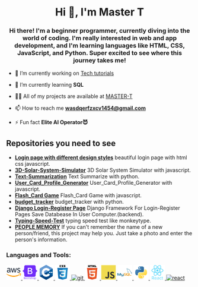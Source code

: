 <h1 align="center">Hi 👋, I'm Master T</h1>
<h3 align="center">Hi there! I'm a beginner programmer, currently diving into the world of coding. I'm really interested in web and app development, and I'm learning languages like HTML, CSS, JavaScript, and Python. Super excited to see where this journey takes me!</h3>

- 🔭 I’m currently working on [Tech tutorials](https://www.tiktok.com/@programuzz?_t=ZS-8uy7715RP8f&_r=1)

- 🌱 I’m currently learning **SQL**

- 👨‍💻 All of my projects are available at [MASTER-T](https://github.com/MASTER-TANKHUN)

- 📫 How to reach me **wasdqerfzxcv1454@gmail.com**

- ⚡ Fun fact **Elite AI Operator😈**

## Repositories you need to see
- **[Login page with different design styles](https://github.com/MASTER-TANKHUN/Login_page_all_style)** beautiful login page with html css javascript.
- **[3D-Solar-System-Simulator](https://github.com/MASTER-TANKHUN/3D-Solar-System-Simulator)** 3D Solar System Simulator with javascript.
- **[Text-Summarization](https://github.com/MASTER-TANKHUN/Text-Summarization)** Text Summarize with python.
- **[User_Card_Profile_Generator](https://github.com/MASTER-TANKHUN/User_Card_Profile_Generator)** User_Card_Profile_Generator with javascript.
- **[Flash_Card Game](https://github.com/MASTER-TANKHUN/Flash_Card)** Flash_Card Game with javascript.
- **[budget_tracker](https://github.com/MASTER-TANKHUN/budget_tracker)** budget_tracker with python.
- **[Django Login-Register Page](https://github.com/MASTER-TANKHUN/login_page_django_backend)** Django Framework For Login-Register Pages Save Databease In User Computer.(backend).
- **[Typing-Speed-Test](https://github.com/MASTER-TANKHUN/Typing-Speed-Test)** typing speed test like monkeytype.
- **[PEOPLE MEMORY](https://github.com/MASTER-TANKHUN/people_memory)** If you can't remember the name of a new person/friend, this project may help you. Just take a photo and enter the person's information.
  
<h3 align="left">Languages and Tools:</h3>
<p align="left"> <a href="https://aws.amazon.com" target="_blank" rel="noreferrer"> <img src="https://raw.githubusercontent.com/devicons/devicon/master/icons/amazonwebservices/amazonwebservices-original-wordmark.svg" alt="aws" width="40" height="40"/> </a> <a href="https://getbootstrap.com" target="_blank" rel="noreferrer"> <img src="https://raw.githubusercontent.com/devicons/devicon/master/icons/bootstrap/bootstrap-plain-wordmark.svg" alt="bootstrap" width="40" height="40"/> </a> <a href="https://www.w3schools.com/cpp/" target="_blank" rel="noreferrer"> <img src="https://raw.githubusercontent.com/devicons/devicon/master/icons/cplusplus/cplusplus-original.svg" alt="cplusplus" width="40" height="40"/> </a> <a href="https://www.w3schools.com/css/" target="_blank" rel="noreferrer"> <img src="https://raw.githubusercontent.com/devicons/devicon/master/icons/css3/css3-original-wordmark.svg" alt="css3" width="40" height="40"/> </a> <a href="https://git-scm.com/" target="_blank" rel="noreferrer"> <img src="https://www.vectorlogo.zone/logos/git-scm/git-scm-icon.svg" alt="git" width="40" height="40"/> </a> <a href="https://www.w3.org/html/" target="_blank" rel="noreferrer"> <img src="https://raw.githubusercontent.com/devicons/devicon/master/icons/html5/html5-original-wordmark.svg" alt="html5" width="40" height="40"/> </a> <a href="https://developer.mozilla.org/en-US/docs/Web/JavaScript" target="_blank" rel="noreferrer"> <img src="https://raw.githubusercontent.com/devicons/devicon/master/icons/javascript/javascript-original.svg" alt="javascript" width="40" height="40"/> </a> <a href="https://www.mysql.com/" target="_blank" rel="noreferrer"> <img src="https://raw.githubusercontent.com/devicons/devicon/master/icons/mysql/mysql-original-wordmark.svg" alt="mysql" width="40" height="40"/> </a> <a href="https://www.python.org" target="_blank" rel="noreferrer"> <img src="https://raw.githubusercontent.com/devicons/devicon/master/icons/python/python-original.svg" alt="python" width="40" height="40"/> </a> <a href="https://reactjs.org/" target="_blank" rel="noreferrer"> <img src="https://raw.githubusercontent.com/devicons/devicon/master/icons/react/react-original-wordmark.svg" alt="react" width="40" height="40"/> <a href="https://www.djangoproject.com/" target="_blank" rel="noreferrer"> <img src="https://www.svgrepo.com/show/353657/django-icon.svg" alt="react" width="40" height="40"/> </a>
